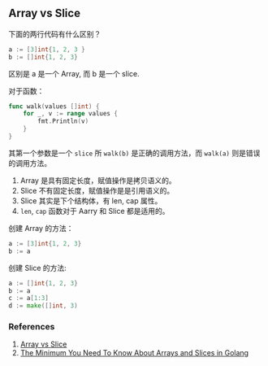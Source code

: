 ## Array vs Slice

下面的两行代码有什么区别？

```go
a := [3]int{1, 2, 3 }
b := []int{1, 2, 3}
```

区别是 a 是一个 Array, 而 b 是一个 slice.

对于函数：

```go
func walk(values []int) {
	for _, v := range values {
		fmt.Println(v)
	}
}
```

其第一个参数是一个 `slice` 所 `walk(b)` 是正确的调用方法，而 `walk(a)` 则是错误的调用方法。


1. Array 是具有固定长度，赋值操作是拷贝语义的。
2. Slice 不有固定长度，赋值操作是是引用语义的。
3. Slice 其实是下个结构体，有 len, cap 属性。
4. `len`, `cap` 函数对于 Aarry 和 Slice 都是适用的。

创建 Array 的方法：
```go
a := [3]int{1, 2, 3}
b := a
```

创建 Slice 的方法:
```go
a := []int{1, 2, 3}
b := a
c := a[1:3]
d := make([]int, 3)
```


### References

1. [Array vs Slice](https://stackoverflow.com/questions/21719769/passing-an-array-as-an-argument-in-golang/21722697#21722697)
2. [The Minimum You Need To Know About Arrays and Slices in Golang](https://www.openmymind.net/The-Minimum-You-Need-To-Know-About-Arrays-And-Slices-In-Go/)
